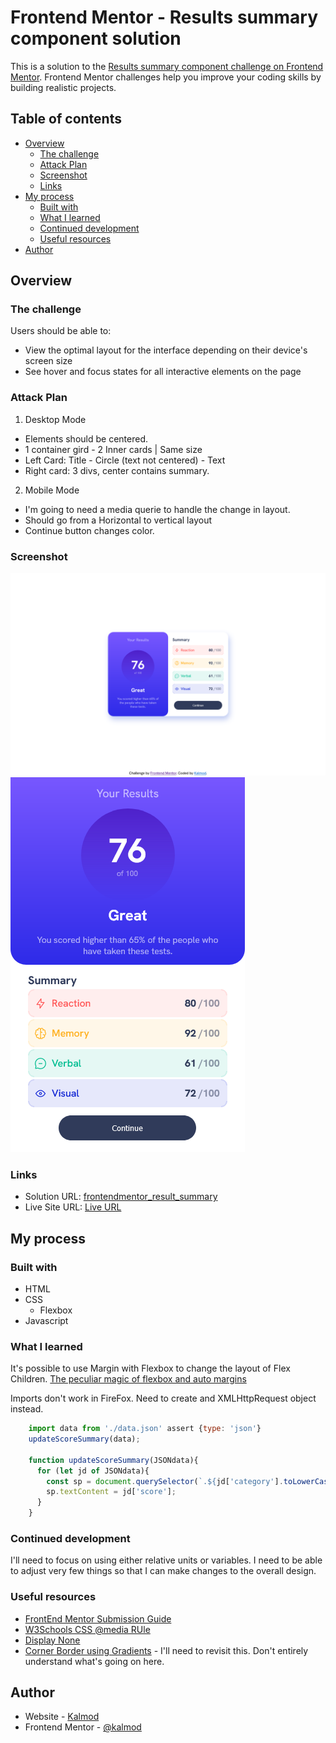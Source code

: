 # Frontend Mentor - Results summary component solution

This is a solution to the [Results summary component challenge on Frontend Mentor](https://www.frontendmentor.io/challenges/results-summary-component-CE_K6s0maV). Frontend Mentor challenges help you improve your coding skills by building realistic projects. 

## Table of contents

- [Overview](#overview)
  - [The challenge](#the-challenge)
  - [Attack Plan](#attack-plan)
  - [Screenshot](#screenshot)
  - [Links](#links)
- [My process](#my-process)
  - [Built with](#built-with)
  - [What I learned](#what-i-learned)
  - [Continued development](#continued-development)
  - [Useful resources](#useful-resources)
- [Author](#author)

## Overview

### The challenge

Users should be able to:

- View the optimal layout for the interface depending on their device's screen size
- See hover and focus states for all interactive elements on the page

### Attack Plan
1. Desktop Mode
  - Elements should be centered.
  - 1 container gird - 2 Inner cards | Same size
  - Left Card: Title - Circle (text not centered) - Text
  - Right card: 3 divs, center contains summary.
2. Mobile Mode
  - I'm going to need a media querie to handle the change in layout.
  - Should go from a Horizontal to vertical layout
  - Continue button changes color.


### Screenshot

![](./assets/images/Screenshot1.png)
![](./assets/images/Screenshot2.png)


### Links

- Solution URL: [frontendmentor_result_summary](https://github.com/kalmod/frontendmentor_result_summary)
- Live Site URL: [Live URL](kalmod.github.io/frontendmentor_result_summary)

## My process

### Built with

- HTML
- CSS
  - Flexbox
- Javascript
### What I learned

It's possible to use Margin with Flexbox to change the layout of Flex Children.
[The peculiar magic of flexbox and auto margins](https://css-tricks.com/the-peculiar-magic-of-flexbox-and-auto-margins/)


Imports don't work in FireFox. Need to create and XMLHttpRequest object instead.
```js
    import data from './data.json' assert {type: 'json'}
    updateScoreSummary(data);
    
    function updateScoreSummary(JSONdata){
      for (let jd of JSONdata){
        const sp = document.querySelector(`.${jd['category'].toLowerCase()} > p:last-child > span:first-child`);
        sp.textContent = jd['score'];
      }
    }
```


### Continued development

I'll need to focus on using either relative units or variables. I need to be able to adjust very few things so that I can make changes to the overall design.


### Useful resources

- [FrontEnd Mentor Submission Guide](https://medium.com/frontend-mentor/a-complete-guide-to-submitting-solutions-on-frontend-mentor-ac6384162248)
- [W3Schools CSS @media RUle](https://www.w3schools.com/cssref/css3_pr_mediaquery.php)
- [Display None](https://www.w3schools.com/css/css_display_visibility.asp)
- [Corner Border using Gradients](https://stackoverflow.com/a/61913549) - I'll need to revisit this. Don't entirely understand what's going on here.


## Author

- Website - [Kalmod](https://github.com/kalmod)
- Frontend Mentor - [@kalmod](https://www.frontendmentor.io/profile/kalmod)


